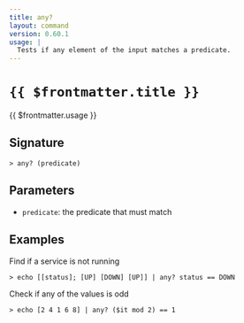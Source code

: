 ```yaml
---
title: any?
layout: command
version: 0.60.1
usage: |
  Tests if any element of the input matches a predicate.
---
```


# `{{ $frontmatter.title }}`

<div style='white-space: pre-wrap;'>{{ $frontmatter.usage }}</div>

## Signature

`> any? (predicate)`

## Parameters

- `predicate`: the predicate that must match

## Examples

Find if a service is not running

```shell
> echo [[status]; [UP] [DOWN] [UP]] | any? status == DOWN
```

Check if any of the values is odd

```shell
> echo [2 4 1 6 8] | any? ($it mod 2) == 1
```
